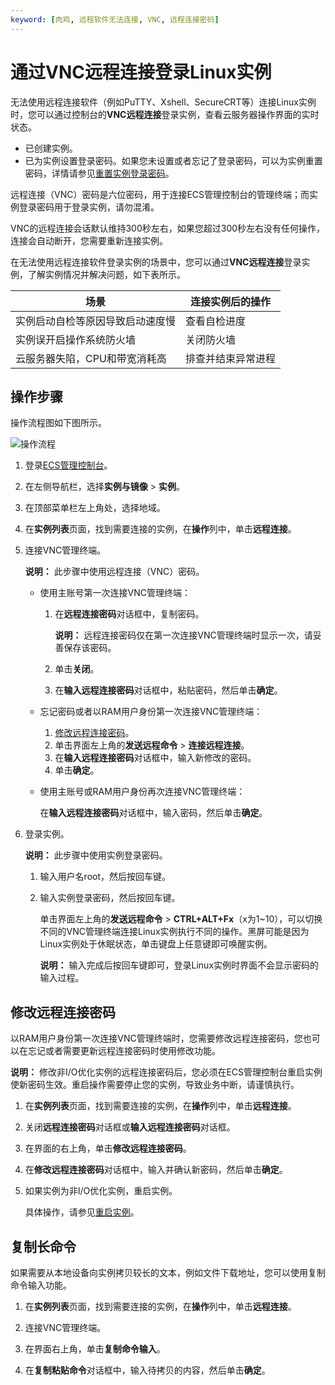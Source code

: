 ```yaml
---
keyword: [肉鸡, 远程软件无法连接, VNC, 远程连接密码]
---
```


# 通过VNC远程连接登录Linux实例

无法使用远程连接软件（例如PuTTY、Xshell、SecureCRT等）连接Linux实例时，您可以通过控制台的**VNC远程连接**登录实例，查看云服务器操作界面的实时状态。

-   已创建实例。
-   已为实例设置登录密码。如果您未设置或者忘记了登录密码，可以为实例重置密码，详情请参见[重置实例登录密码](/intl.zh-CN/实例/管理实例/重置实例登录密码.md)。

远程连接（VNC）密码是六位密码，用于连接ECS管理控制台的管理终端；而实例登录密码用于登录实例，请勿混淆。

VNC的远程连接会话默认维持300秒左右，如果您超过300秒左右没有任何操作，连接会自动断开，您需要重新连接实例。

在无法使用远程连接软件登录实例的场景中，您可以通过**VNC远程连接**登录实例，了解实例情况并解决问题，如下表所示。

|场景|连接实例后的操作|
|--|--------|
|实例启动自检等原因导致启动速度慢|查看自检进度|
|实例误开启操作系统防火墙|关闭防火墙|
|云服务器失陷，CPU和带宽消耗高|排查并结束异常进程|

## 操作步骤

操作流程图如下图所示。

![操作流程](https://static-aliyun-doc.oss-accelerate.aliyuncs.com/assets/img/zh-CN/9904359951/p5162.png)

1.  登录[ECS管理控制台](https://ecs.console.aliyun.com)。

2.  在左侧导航栏，选择**实例与镜像** \> **实例**。

3.  在顶部菜单栏左上角处，选择地域。

4.  在**实例列表**页面，找到需要连接的实例，在**操作**列中，单击**远程连接**。

5.  连接VNC管理终端。

    **说明：** 此步骤中使用远程连接（VNC）密码。

    -   使用主账号第一次连接VNC管理终端：
        1.  在**远程连接密码**对话框中，复制密码。

            **说明：** 远程连接密码仅在第一次连接VNC管理终端时显示一次，请妥善保存该密码。

        2.  单击**关闭**。
        3.  在**输入远程连接密码**对话框中，粘贴密码，然后单击**确定**。
    -   忘记密码或者以RAM用户身份第一次连接VNC管理终端：
        1.  [修改远程连接密码](/intl.zh-CN/实例/连接实例/使用VNC连接实例/通过VNC远程连接登录Linux实例.md)。
        2.  单击界面左上角的**发送远程命令** \> **连接远程连接**。
        3.  在**输入远程连接密码**对话框中，输入新修改的密码。
        4.  单击**确定**。
    -   使用主账号或RAM用户身份再次连接VNC管理终端：

        在**输入远程连接密码**对话框中，输入密码，然后单击**确定**。

6.  登录实例。

    **说明：** 此步骤中使用实例登录密码。

    1.  输入用户名root，然后按回车键。

    2.  输入实例登录密码，然后按回车键。

        单击界面左上角的**发送远程命令** \> **CTRL+ALT+Fx**（x为1~10），可以切换不同的VNC管理终端连接Linux实例执行不同的操作。黑屏可能是因为Linux实例处于休眠状态，单击键盘上任意键即可唤醒实例。

        **说明：** 输入完成后按回车键即可，登录Linux实例时界面不会显示密码的输入过程。


## 修改远程连接密码

以RAM用户身份第一次连接VNC管理终端时，您需要修改远程连接密码，您也可以在忘记或者需要更新远程连接密码时使用修改功能。

**说明：** 修改非I/O优化实例的远程连接密码后，您必须在ECS管理控制台重启实例使新密码生效。重启操作需要停止您的实例，导致业务中断，请谨慎执行。

1.  在**实例列表**页面，找到需要连接的实例，在**操作**列中，单击**远程连接**。

2.  关闭**远程连接密码**对话框或**输入远程连接密码**对话框。

3.  在界面的右上角，单击**修改远程连接密码**。

4.  在**修改远程连接密码**对话框中，输入并确认新密码，然后单击**确定**。

5.  如果实例为非I/O优化实例，重启实例。

    具体操作，请参见[重启实例](/intl.zh-CN/实例/管理实例/重启实例.md)。


## 复制长命令

如果需要从本地设备向实例拷贝较长的文本，例如文件下载地址，您可以使用复制命令输入功能。

1.  在**实例列表**页面，找到需要连接的实例，在**操作**列中，单击**远程连接**。

2.  连接VNC管理终端。

3.  在界面右上角，单击**复制命令输入**。

4.  在**复制粘贴命令**对话框中，输入待拷贝的内容，然后单击**确定**。


